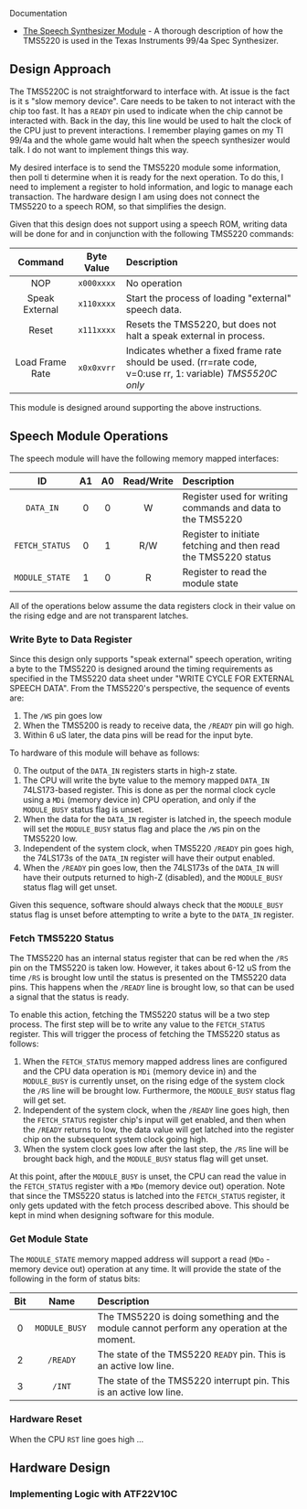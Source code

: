 

Documentation

* [The Speech Synthesizer Module](https://www.unige.ch/medecine/nouspikel/ti99/speech.htm) - A thorough description of how the TMS5220 is used in the Texas Instruments 99/4a Spec Synthesizer.

## Design Approach
The TMS5220C is not straightforward to interface with. At issue is the fact is it s "slow memory device". Care needs to be taken to not interact with the chip too fast. It has a `READY` pin used to indicate when the chip cannot be interacted with. Back in the day, this line would be used to halt the clock of the CPU just to prevent interactions. I remember playing games on my TI 99/4a and the whole game would halt when the speech synthesizer would talk. I do not want to implement things this way.

My desired interface is to send the TMS5220 module some information, then poll ti determine when it is ready for the next operation. To do this, I need to implement a register to hold information, and logic to manage each transaction. The hardware design I am using does not connect the TMS5220 to a speech ROM, so that simplifies the design. 

Given that this design does not support using a speech ROM, writing data will be done for and in conjunction with the following TMS5220 commands:

| Command | Byte Value | Description |
|:-:|:-:|:--|
|NOP| `x000xxxx` | No operation |
| Speak External | `x110xxxx` | Start the process of loading "external" speech data. |
| Reset | `x111xxxx` | Resets the TMS5220, but does not halt a speak external in process. |
| Load Frame Rate | `x0x0xvrr` | Indicates whether a fixed frame rate should be used. (rr=rate code, v=0:use rr, 1: variable) _TMS5520C only_ |

This module is designed around supporting the above instructions.

## Speech Module Operations
The speech module will have the following memory mapped interfaces:

| ID | A1 | A0 | Read/Write | Description |
|:-:|:-:|:-:|:-:|:--|
|`DATA_IN`|0|0| W |Register used for writing commands and data to the TMS5220|
|`FETCH_STATUS`|0|1| R/W | Register to initiate fetching and then read the TMS5220 status |
|`MODULE_STATE`|1|0|R| Register to read the module state |

All of the operations below assume the data registers clock in their value on the rising edge and are not transparent latches.

### Write Byte to Data Register
Since this design only supports "speak external" speech operation, writing a byte to the TMS5220 is designed around the timing requirements as specified in the TMS5220 data sheet under "WRITE CYCLE FOR EXTERNAL SPEECH DATA". From the TMS5220's perspective, the sequence of events are:

1. The `/WS` pin goes low
2. When the TMS5200 is ready to receive data, the `/READY` pin will go high. 
3. Within 6 uS later, the data pins will be read for the input byte.


To hardware of this module will behave as follows:

0. The output of the `DATA_IN` registers starts in high-z state.
1. The CPU will write the byte value to the memory mapped `DATA_IN` 74LS173-based register. This is done as per the normal clock cycle using a `MDi` (memory device in) CPU operation, and only if the `MODULE_BUSY` status flag is unset.
2. When the data for the `DATA_IN` register is latched in, the speech module will set the `MODULE_BUSY` status flag and place the `/WS` pin on the TMS5220 low.
3. Independent of the system clock, when TMS5220 `/READY` pin goes high, the 74LS173s of the `DATA_IN` register will have their output enabled. 
4. When the `/READY` pin goes low, then the 74LS173s of the `DATA_IN` will have their outputs returned to high-Z (disabled), and the `MODULE_BUSY` status flag will get unset.

Given this sequence, software should always check that the `MODULE_BUSY` status flag is unset before attempting to write a byte to the `DATA_IN` register.

### Fetch TMS5220 Status
The TMS5220 has an internal status register that can be red when the `/RS` pin on the TMS5220 is taken low. However, it takes about 6-12 uS from the time `/RS` is brought low until the status is presented on the TMS5220 data pins. This happens when the `/READY` line is brought low, so that can be used a signal that the status is ready. 

To enable this action, fetching the TMS5220 status will be a two step process. The first step will be to write any value to the `FETCH_STATUS` register. This will trigger the process of fetching the TMS5220 status as follows:

1. When the  `FETCH_STATUS` memory mapped address lines are configured and the CPU data operation is `MDi` (memory device in) and the `MODULE_BUSY` is currently unset, on the rising edge of the system clock the `/RS` line will be brought low. Furthermore, the `MODULE_BUSY` status flag will get set.
2. Independent of the system clock, when the `/READY` line goes high, then the `FETCH_STATUS` register chip's input will get enabled, and then when the `/READY` returns to low, the data value will get latched into the register chip on the subsequent system clock going high. 
3. When the system clock goes low after the last step, the `/RS` line will be brought back high, and the `MODULE_BUSY` status flag will get unset.

At this point, after the `MODULE_BUSY` is unset, the CPU can read the value in the `FETCH_STATUS` register with a `MDo` (memory device out) operation. Note that since the TMS5220 status is latched into the `FETCH_STATUS` register, it only gets updated with the fetch process described above. This should be kept in mind when designing software for this module.

### Get Module State
The `MODULE_STATE` memory mapped address will support a read (`MDo` - memory device out) operation at any time. It will provide the state of the following in the form of status bits:

| Bit | Name | Description |
|:-:|:-:|:--|
|0|`MODULE_BUSY `|The TMS5220 is doing something and the module cannot perform any operation at the moment.|
|2|`/READY`|The state of the TMS5220 `READY` pin. This is an active low line.|
|3|`/INT`|The state of the TMS5220 interrupt pin. This is an active low line.|


### Hardware Reset
When the CPU `RST` line goes high ...

## Hardware Design

### Implementing Logic with ATF22V10C
